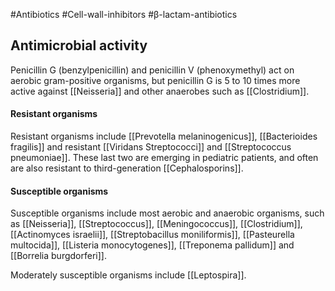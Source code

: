 #Antibiotics #Cell-wall-inhibitors #β-lactam-antibiotics

## Antimicrobial activity

Penicillin G (benzylpenicillin) and penicillin V (phenoxymethyl) act on aerobic gram-positive organisms, but penicillin G is 5 to 10 times more active against [[Neisseria]] and other anaerobes such as [[Clostridium]]. 

#### Resistant organisms

Resistant organisms include  [[Prevotella melaninogenicus]], [[Bacterioides fragilis]] and resistant [[Viridans Streptococci]] and [[Streptococcus pneumoniae]]. These last two are emerging in pediatric patients, and often are also resistant to third-generation [[Cephalosporins]].

#### Susceptible organisms

Susceptible organisms include most aerobic and anaerobic organisms, such as [[Neisseria]], [[Streptococcus]], [[Meningococcus]],  [[Clostridium]], [[Actinomyces israelii]], [[Streptobacillus moniliformis]], [[Pasteurella multocida]], [[Listeria monocytogenes]], [[Treponema pallidum]] and [[Borrelia burgdorferi]].

Moderately susceptible organisms include [[Leptospira]].

